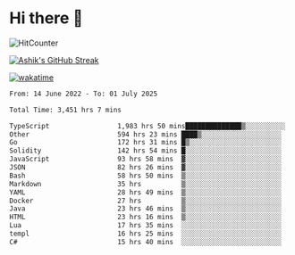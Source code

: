 # Hi there 👋

![HitCounter](https://hits.seeyoufarm.com/api/count/incr/badge.svg?url=https%3A%2F%2Fgithub.com%2Fashrhmn1212%2Fhit-counter)

<!-- ![Contribution Graph](https://github-readme-activity-graph.cyclic.app/graph?username=ashrhmn) -->


<!-- [![Top Langs](https://github-readme-stats.vercel.app/api/top-langs/?username=ashrhmn&layout=compact&theme=synthwave&langs_count=10&card_width=445)](https://github.com/anuraghazra/github-readme-stats) -->

[![Ashik's GitHub Streak](https://github-readme-streak-stats.herokuapp.com/?user=ashrhmn&theme=blood&fire=DD7F1C&background=151515&dates=9f9f9f&border=DD2727)](https://git.io/streak-stats)

<!-- ![Ashik's GitHub stats](https://github-readme-stats.vercel.app/api/?username=ashrhmn&show_icons=true&title_color=fff&icon_color=79ff97&text_color=9f9f9f&bg_color=151515) -->

[![wakatime](https://wakatime.com/badge/user/3df86613-ba63-4631-8e65-0ff18e7becad.svg)](https://wakatime.com/@3df86613-ba63-4631-8e65-0ff18e7becad)

<!--START_SECTION:waka-->

```txt
From: 14 June 2022 - To: 01 July 2025

Total Time: 3,451 hrs 7 mins

TypeScript                 1,983 hrs 50 mins██████████████▒░░░░░░░░░░   57.49 %
Other                      594 hrs 23 mins ████▒░░░░░░░░░░░░░░░░░░░░   17.22 %
Go                         172 hrs 31 mins █▒░░░░░░░░░░░░░░░░░░░░░░░   05.00 %
Solidity                   142 hrs 54 mins █░░░░░░░░░░░░░░░░░░░░░░░░   04.14 %
JavaScript                 93 hrs 58 mins  ▓░░░░░░░░░░░░░░░░░░░░░░░░   02.72 %
JSON                       82 hrs 26 mins  ▓░░░░░░░░░░░░░░░░░░░░░░░░   02.39 %
Bash                       58 hrs 50 mins  ▒░░░░░░░░░░░░░░░░░░░░░░░░   01.71 %
Markdown                   35 hrs          ▒░░░░░░░░░░░░░░░░░░░░░░░░   01.01 %
YAML                       28 hrs 49 mins  ▒░░░░░░░░░░░░░░░░░░░░░░░░   00.84 %
Docker                     27 hrs          ▒░░░░░░░░░░░░░░░░░░░░░░░░   00.78 %
Java                       23 hrs 46 mins  ▒░░░░░░░░░░░░░░░░░░░░░░░░   00.69 %
HTML                       23 hrs 16 mins  ▒░░░░░░░░░░░░░░░░░░░░░░░░   00.67 %
Lua                        17 hrs 35 mins  ░░░░░░░░░░░░░░░░░░░░░░░░░   00.51 %
templ                      16 hrs 25 mins  ░░░░░░░░░░░░░░░░░░░░░░░░░   00.48 %
C#                         15 hrs 40 mins  ░░░░░░░░░░░░░░░░░░░░░░░░░   00.45 %
```

<!--END_SECTION:waka-->


<!--### Most Used Languages 
<img src="https://wakatime.com/share/@ashrhmn/24ecb986-5bf8-4607-af7f-0aab08908d8c.png" />

### Favourite Tools
<img src="https://wakatime.com/share/@ashrhmn/f4e08015-f3bc-460a-9228-95a3ba11c604.png" />-->
